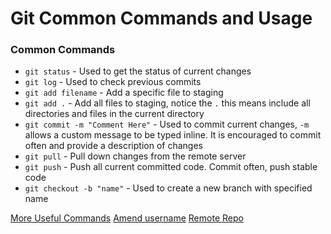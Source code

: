 # Git Common Commands and Usage
### Common Commands
- `git status` - Used to get the status of current changes
- `git log` - Used to check previous commits
- `git add filename` - Add a specific file to staging
- `git add .` - Add all files to staging, notice the `.` this means include all directories and files in the current directory
- `git commit -m "Comment Here"` - Used to commit current changes, `-m` allows a custom message to be typed inline. It is encouraged to commit often and provide a description of changes
- `git pull` - Pull down changes from the remote server
- `git push` - Push all current committed code. Commit often, push stable code
- `git checkout -b "name"` - Used to create a new branch with specified name

[More Useful Commands](https://gist.github.com/hofmannsven/6814451)
[Amend username](https://stackoverflow.com/questions/3042437/change-commit-author-at-one-specific-commit)
[Remote Repo](https://matthew-brett.github.io/curious-git/curious_remotes.html)
